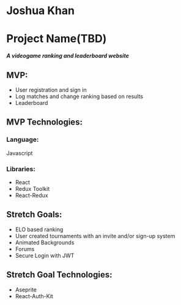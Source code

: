 # Joshua Khan

# Project Name(TBD)

**_A videogame ranking and leaderboard website_**

## MVP:
* User registration and sign in
* Log matches and change ranking based on results
* Leaderboard

## MVP Technologies:
### Language:
Javascript
### Libraries:
* React
* Redux Toolkit
* React-Redux

## Stretch Goals:
* ELO based ranking
* User created tournaments with an invite and/or sign-up system
* Animated Backgrounds
* Forums
* Secure Login with JWT

## Stretch Goal Technologies:
* Aseprite
* React-Auth-Kit
